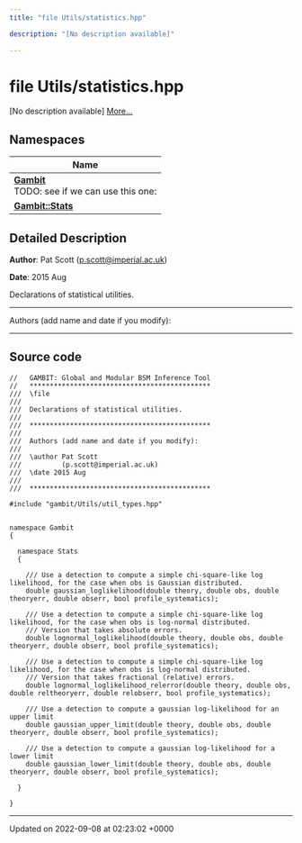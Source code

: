 ```yaml
---
title: "file Utils/statistics.hpp"

description: "[No description available]"

---
```


# file Utils/statistics.hpp

[No description available] [More...](#detailed-description)

## Namespaces

| Name           |
| -------------- |
| **[Gambit](/documentation/code/namespaces/namespacegambit/)** <br>TODO: see if we can use this one:  |
| **[Gambit::Stats](/documentation/code/namespaces/namespacegambit_1_1stats/)**  |

## Detailed Description


**Author**: Pat Scott ([p.scott@imperial.ac.uk](mailto:p.scott@imperial.ac.uk)) 

**Date**: 2015 Aug

Declarations of statistical utilities.



------------------

Authors (add name and date if you modify):



------------------




## Source code

```
//   GAMBIT: Global and Modular BSM Inference Tool
//   *********************************************
///  \file
///
///  Declarations of statistical utilities.
///
///  *********************************************
///
///  Authors (add name and date if you modify):
///   
///  \author Pat Scott
///          (p.scott@imperial.ac.uk)
///  \date 2015 Aug
///
///  *********************************************

#include "gambit/Utils/util_types.hpp" 


namespace Gambit
{
  
  namespace Stats
  {

    /// Use a detection to compute a simple chi-square-like log likelihood, for the case when obs is Gaussian distributed.
    double gaussian_loglikelihood(double theory, double obs, double theoryerr, double obserr, bool profile_systematics);

    /// Use a detection to compute a simple chi-square-like log likelihood, for the case when obs is log-normal distributed.
    /// Version that takes absolute errors.
    double lognormal_loglikelihood(double theory, double obs, double theoryerr, double obserr, bool profile_systematics);

    /// Use a detection to compute a simple chi-square-like log likelihood, for the case when obs is log-normal distributed.
    /// Version that takes fractional (relative) errors.
    double lognormal_loglikelihood_relerror(double theory, double obs, double reltheoryerr, double relobserr, bool profile_systematics);
    
    /// Use a detection to compute a gaussian log-likelihood for an upper limit
    double gaussian_upper_limit(double theory, double obs, double theoryerr, double obserr, bool profile_systematics);

    /// Use a detection to compute a gaussian log-likelihood for a lower limit
    double gaussian_lower_limit(double theory, double obs, double theoryerr, double obserr, bool profile_systematics);

  }

}
```


-------------------------------

Updated on 2022-09-08 at 02:23:02 +0000
